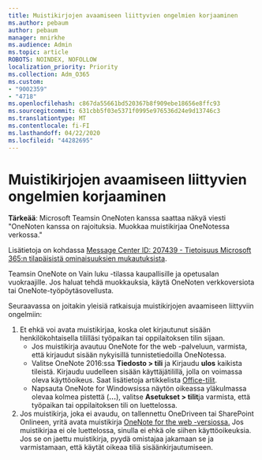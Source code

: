 ```yaml
---
title: Muistikirjojen avaamiseen liittyvien ongelmien korjaaminen
ms.author: pebaum
author: pebaum
manager: mnirkhe
ms.audience: Admin
ms.topic: article
ROBOTS: NOINDEX, NOFOLLOW
localization_priority: Priority
ms.collection: Adm_O365
ms.custom:
- "9002359"
- "4718"
ms.openlocfilehash: c867da55661bd520367b8f909ebe18656e8ffc93
ms.sourcegitcommit: 631cbb5f03e5371f0995e976536d24e9d13746c3
ms.translationtype: MT
ms.contentlocale: fi-FI
ms.lasthandoff: 04/22/2020
ms.locfileid: "44282695"
---
```

# <a name="fix-issues-with-opening-notebooks"></a>Muistikirjojen avaamiseen liittyvien ongelmien korjaaminen

**Tärkeää**: Microsoft Teamsin OneNoten kanssa saattaa näkyä viesti "OneNoten kanssa on rajoituksia. Muokkaa muistikirjaa OneNotessa verkossa."

Lisätietoja on kohdassa [Message Center ID: 207439 - Tietoisuus Microsoft 365:n tilapäisistä ominaisuuksien mukautuksista](https://admin.microsoft.com/Adminportal/Home?source=applauncher#MessageCenter?id=MC207439).

Teamsin OneNote on Vain luku -tilassa kaupallisille ja opetusalan vuokraajille. Jos haluat tehdä muokkauksia, käytä OneNoten verkkoversiota tai OneNote-työpöytäsovellusta.

Seuraavassa on joitakin yleisiä ratkaisuja muistikirjojen avaamiseen liittyviin ongelmiin:

1. Et ehkä voi avata muistikirjaa, koska olet kirjautunut sisään henkilökohtaisella tililläsi työpaikan tai oppilaitoksen tilin sijaan.
    - Jos muistikirja avautuu OneNote for the web -palveluun, varmista, että kirjaudut sisään nykyisillä tunnistetiedoilla OneNotessa.
    - Valitse OneNote 2016:ssa **Tiedosto > tili** ja Kirjaudu **ulos** kaikista tileistä. Kirjaudu uudelleen sisään käyttäjätilillä, jolla on voimassa oleva käyttöoikeus. Saat lisätietoja artikkelista [Office-tilit](https://support.office.com/article/accounts-in-office-628ea040-f265-49de-b986-be09c3ebf8a9). 
    - Napsauta OneNote for Windowsissa näytön oikeassa yläkulmassa olevaa kolmea pistettä (**...**), valitse **Asetukset > tilit**ja varmista, että työpaikan tai oppilaitoksen tili on luettelossa. 
2. Jos muistikirja, joka ei avaudu, on tallennettu OneDriveen tai SharePoint Onlineen, yritä avata muistikirja [OneNote for the web -versiossa.](https://onenote.com) Jos muistikirjaa ei ole luettelossa, sinulla ei ehkä ole siihen käyttöoikeuksia. Jos se on jaettu muistikirja, pyydä omistajaa jakamaan se ja varmistamaan, että käytät oikeaa tiliä sisäänkirjautumiseen.
